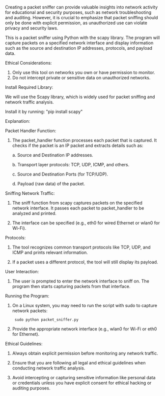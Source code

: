 Creating a packet sniffer can provide valuable insights into network activity for educational and security purposes, such as network troubleshooting and auditing. 
However, it is crucial to emphasize that packet sniffing should only be done with explicit permission, as unauthorized use can violate privacy and security laws.

This is a packet sniffer using Python with the scapy library. The program will capture packets on a specified network interface and display information such as the source and destination IP addresses, protocols, and payload data.

Ethical Considerations:
  1. Only use this tool on networks you own or have permission to monitor.
  2. Do not intercept private or sensitive data on unauthorized networks.

Install Required Library:

We will use the Scapy library, which is widely used for packet sniffing and network traffic analysis.

  Install it by running:
	"pip install scapy"

Explanation:

Packet Handler Function:

1. The packet_handler function processes each packet that is captured. It checks if the packet is an IP packet and extracts details such as:

	a. Source and Destination IP addresses.
	
 	b. Transport layer protocols: TCP, UDP, ICMP, and others.

	c. Source and Destination Ports (for TCP/UDP).

	d. Payload (raw data) of the packet.

Sniffing Network Traffic:

1. The sniff function from scapy captures packets on the specified network interface. It passes each packet to packet_handler to be analyzed and printed.

2. The interface can be specified (e.g., eth0 for wired Ethernet or wlan0 for Wi-Fi).

Protocols:

1. The tool recognizes common transport protocols like TCP, UDP, and ICMP and prints relevant information.

2. If a packet uses a different protocol, the tool will still display its payload.

User Interaction:

1. The user is prompted to enter the network interface to sniff on. The program then starts capturing packets from that interface.

Running the Program:

1. On a Linux system, you may need to run the script with sudo to capture network packets:

		sudo python packet_sniffer.py

2. Provide the appropriate network interface (e.g., wlan0 for Wi-Fi or eth0 for Ethernet).

Ethical Guidelines:

1. Always obtain explicit permission before monitoring any network traffic.

2. Ensure that you are following all legal and ethical guidelines when conducting network traffic analysis.

3. Avoid intercepting or capturing sensitive information like personal data or credentials unless you have explicit consent for ethical hacking or auditing purposes.
